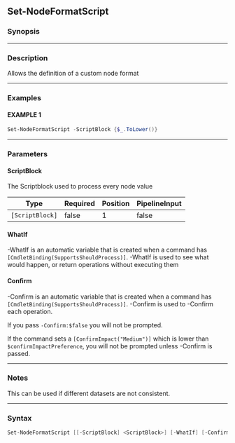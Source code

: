 Set-NodeFormatScript
--------------------




### Synopsis




---


### Description

Allows the definition of a custom node format



---


### Examples
#### EXAMPLE 1
```PowerShell
Set-NodeFormatScript -ScriptBlock {$_.ToLower()}
```



---


### Parameters
#### **ScriptBlock**

The Scriptblock used to process every node value






|Type           |Required|Position|PipelineInput|
|---------------|--------|--------|-------------|
|`[ScriptBlock]`|false   |1       |false        |



#### **WhatIf**
-WhatIf is an automatic variable that is created when a command has ```[CmdletBinding(SupportsShouldProcess)]```.
-WhatIf is used to see what would happen, or return operations without executing them
#### **Confirm**
-Confirm is an automatic variable that is created when a command has ```[CmdletBinding(SupportsShouldProcess)]```.
-Confirm is used to -Confirm each operation.

If you pass ```-Confirm:$false``` you will not be prompted.


If the command sets a ```[ConfirmImpact("Medium")]``` which is lower than ```$confirmImpactPreference```, you will not be prompted unless -Confirm is passed.



---


### Notes
This can be used if different datasets are not consistent.



---


### Syntax
```PowerShell
Set-NodeFormatScript [[-ScriptBlock] <ScriptBlock>] [-WhatIf] [-Confirm] [<CommonParameters>]
```
